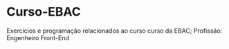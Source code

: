 # Curso-EBAC
Exercícios e programação relacionados ao curso curso da EBAC; Profissão: Engenheiro Front-End
